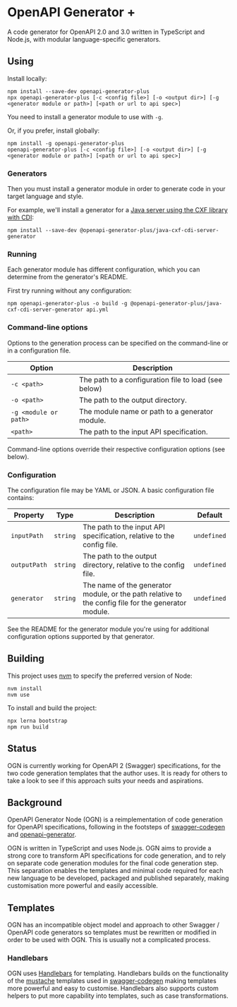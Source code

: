 # OpenAPI Generator +

A code generator for OpenAPI 2.0 and 3.0 written in TypeScript and Node.js, with modular language-specific generators.

## Using

Install locally:

```shell
npm install --save-dev openapi-generator-plus
npx openapi-generator-plus [-c <config file>] [-o <output dir>] [-g <generator module or path>] [<path or url to api spec>]
```

You need to install a generator module to use with `-g`.

Or, if you prefer, install globally:

```
npm install -g openapi-generator-plus
openapi-generator-plus [-c <config file>] [-o <output dir>] [-g <generator module or path>] [<path or url to api spec>]
```

### Generators

Then you must install a generator module in order to generate code in your target language and style.

For example, we'll install a generator for a [Java server using the CXF library with CDI](https://github.com/karlvr/openapi-generator-plus-generators/tree/master/packages/java-cxf-cdi-server):

```shell
npm install --save-dev @openapi-generator-plus/java-cxf-cdi-server-generator
```

### Running

Each generator module has different configuration, which you can determine from the generator's README.

First try running without any configuration:

```shell
npm openapi-generator-plus -o build -g @openapi-generator-plus/java-cxf-cdi-server-generator api.yml
```

### Command-line options

Options to the generation process can be specified on the command-line or in a configuration file.

|Option|Description|
|------|-----------|
|`-c <path>`|The path to a configuration file to load (see below)|
|`-o <path>`|The path to the output directory.|
|`-g <module or path>`|The module name or path to a generator module.|
|`<path>`|The path to the input API specification.|

Command-line options override their respective configuration options (see below).

### Configuration

The configuration file may be YAML or JSON. A basic configuration file contains:

|Property|Type|Description|Default|
|--------|----|-----------|-------|
|`inputPath`|`string`|The path to the input API specification, relative to the config file.|`undefined`|
|`outputPath`|`string`|The path to the output directory, relative to the config file.|`undefined`|
|`generator`|`string`|The name of the generator module, or the path relative to the config file for the generator module.|`undefined`|

See the README for the generator module you're using for additional configuration options supported by that generator.

## Building

This project uses [nvm](https://github.com/nvm-sh/nvm) to specify the preferred version of Node:

```
nvm install
nvm use
```

To install and build the project:

```
npx lerna bootstrap
npm run build
```

## Status

OGN is currently working for OpenAPI 2 (Swagger) specifications, for the two code generation templates that the author
uses. It is ready for others to take a look to see if this approach suits your needs and aspirations.

## Background

OpenAPI Generator Node (OGN) is a reimplementation of code generation for OpenAPI specifications, following
in the footsteps of
[swagger-codegen](https://github.com/swagger-api/swagger-codegen) and
[openapi-generator](https://github.com/OpenAPITools/openapi-generator).

OGN is written in TypeScript and uses Node.js. OGN aims to provide a strong core to transform API specifications for code generation,
and to rely on separate code generation modules for the final code generation step. This separation enables the templates and
minimal code required for each new language to be developed, packaged and published separately, making customisation more powerful
and easily accessible.

## Templates

OGN has an incompatible object model and approach to other Swagger / OpenAPI code generators so templates
must be rewritten or modified in order to be used with OGN. This is usually not a complicated process.

### Handlebars

OGN uses [Handlebars](https://handlebarsjs.com) for templating. Handlebars builds on the functionality of the
[mustache](https://mustache.github.io) templates used in [swagger-codegen](https://github.com/swagger-api/swagger-codegen)
making templates more powerful and easy to customise. Handlebars also supports custom helpers to put more
capability into templates, such as case transformations.
